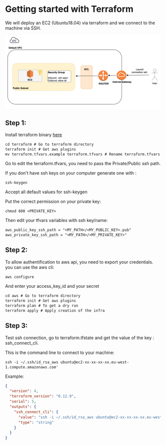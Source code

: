 Getting started with Terraform 
==============================

We will deploy an EC2 (Ubuntu18.04) via terraform and we connect to the machine via SSH.

![](doc/_static/archi.png)

Step 1:
-------
Install terraform binary [here](https://www.terraform.io/downloads.html)

```shell script
cd terraform # Go to terraform directory
terraform init # Get aws plugins
mv terraform.tfvars.example terraform.tfvars # Rename terraform.tfvars
```

Go to edit the terraform.tfvars, you need to pass the Private/Public ssh path.


If you don't have ssh keys on your computer generate one with :
````shell script
ssh-keygen 
````
Accept all default values for ssh-keygen

Put the correct permission on your private key:

````shell script
chmod 600 <PRIVATE_KEY>
````

Then edit your tfvars variables with ssh key/name:  

````hcl-terraform
aws_public_key_ssh_path = "<MY_PATH>/<MY_PUBLIC_KEY>.pub"
aws_private_key_ssh_path = "<MY_PATH>/<MY_PRIVATE_KEY>"
````


Step 2:
-------

To allow authentification to aws api, you need to export your credentials.
you can use the aws cli:
````
aws configure 
````

And enter your access_key_id and your secret

```shell script
cd aws # Go to terraform directory
terraform init # Get aws plugins
terraform plan # To get a dry run
terraform apply # Apply creation of the infra
```

Step 3:
-------

Test ssh connection, go to terraform.tfstate and get the value of the key : ssh_connect_cli.

This is the command line to connect to your machine:
 
````shell script
ssh -i ~/.ssh/id_rsa_aws ubuntu@ec2-xx-xx-xx-xx.eu-west-1.compute.amazonaws.com'
````

Example:

````json
{
  "version": 4,
  "terraform_version": "0.12.9",
  "serial": 5,
  "outputs": {
    "ssh_connect_cli": {
      "value": "ssh -i ~/.ssh/id_rsa_aws ubuntu@ec2-xx-xx-xx-xx.eu-west-1.compute.amazonaws.com",
      "type": "string"
    }
  }
}
````


